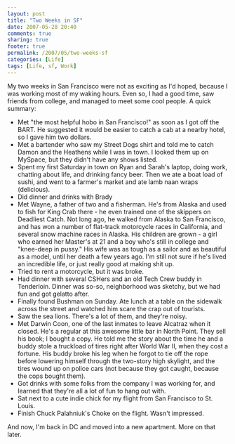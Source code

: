 ```yaml
---
layout: post
title: "Two Weeks in SF"
date: 2007-05-28 20:40
comments: true
sharing: true
footer: true
permalink: /2007/05/two-weeks-sf
categories: [Life]
tags: [Life, sf, Work]
---
```

My two weeks in San Francisco were not as exciting as I'd hoped, because I was working most of my waking hours.  Even so, I had a good time, saw friends from college, and managed to meet some cool people.  A quick summary:

- Met "the most helpful hobo in San Francisco!" as soon as I got off the BART.  He suggested it would be easier to catch a cab at a nearby hotel, so I gave him two dollars.
- Met a bartender who saw my Street Dogs shirt and told me to catch Damon and the Heathens while I was in town.  I looked them up on MySpace, but they didn't have any shows listed.
- Spent my first Saturday in town on Ryan and Sarah's laptop, doing work, chatting about life, and drinking fancy beer.  Then we ate a boat load of sushi, and went to a farmer's market and ate lamb naan wraps (delicious).
- Did dinner and drinks with Brady
- Met Wayne, a father of two and a fisherman.  He's from Alaska and used to fish for King Crab there - he even trained one of the skippers on Deadliest Catch.  Not long ago, he walked from Alaska to San Francisco, and has won a number of flat-track motorcycle races in California, and several snow machine races in Alaska.  His children are grown - a girl who earned her Master's at 21 and a boy who's still in college and "knee-deep in pussy."  His wife was as tough as a sailor and as beautiful as a model, until her death a few years ago.  I'm still not sure if he's lived an incredible life, or just really good at making shit up.
- Tried to rent a motorcycle, but it was broke.
- Had dinner with several CSHers and an old Tech Crew buddy in Tenderloin.  Dinner was so-so, neighborhood was sketchy, but we had fun and got gelatto after.
- Finally found Bushman on Sunday.  Ate lunch at a table on the sidewalk across the street and watched him scare the crap out of tourists.
- Saw the sea lions.  There's a lot of them, and they're noisy.
- Met Darwin Coon, one of the last inmates to leave Alcatraz when it closed.  He's a regular at this awesome little bar in North Point.  They sell his book; I bought a copy.  He told me the story about the time he and a buddy stole a truckload of tires right after World War II, when they cost a fortune.  His buddy broke his leg when he forgot to tie off the rope before lowering himself through the two-story high skylight, and the tires wound up on police cars (not because they got caught, because the cops bought them).
- Got drinks with some folks from the company I was working for, and learned that they're all a lot of fun to hang out with.
- Sat next to a cute indie chick for my flight from San Francisco to St. Louis.
- Finish Chuck Palahniuk's Choke on the flight.  Wasn't impressed.

And now, I'm back in DC and moved into a new apartment.  More on that later.
